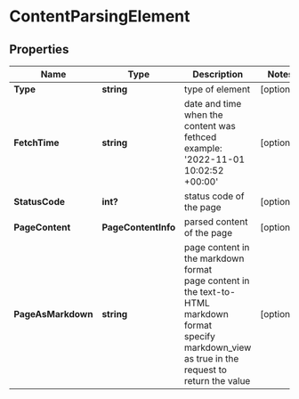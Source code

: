 # ContentParsingElement


## Properties

| Name | Type | Description | Notes |
|------------ | ------------- | ------------- | -------------|
**Type** | **string** | type of element |[optional]|
**FetchTime** | **string** | date and time when the content was fethced<br>example:<br>'2022-11-01 10:02:52 +00:00' |[optional]|
**StatusCode** | **int?** | status code of the page |[optional]|
**PageContent** | **PageContentInfo** | parsed content of the page |[optional]|
**PageAsMarkdown** | **string** | page content in the markdown format<br>page content in the text-to-HTML markdown format<br>specify markdown_view as true in the request to return the value |[optional]|